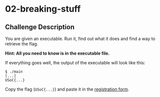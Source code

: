# 02-breaking-stuff

## Challenge Description

You are given an executable.
Run it, find out what it does and find a way to retrieve the flag.

**Hint: All you need to know is in the executable file.**

If everything goes well, the output of the executable will look like this:

```console
$ ./main
[...]
USoC{...}
```

Copy the flag (`USoC{...}`) and paste it in the [registration form](TODO).
